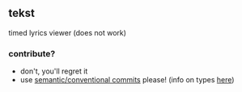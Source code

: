 ## tekst
timed lyrics viewer (does not work)

### contribute?
- don't, you'll regret it
- use [semantic/conventional commits](https://www.conventionalcommits.org/en/v1.0.0/) please! (info on types [here](https://github.com/angular/angular/blob/22b96b9/CONTRIBUTING.md#type))